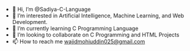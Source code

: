 - 👋 Hi, I’m @Sadiya-C-Language
- 👀 I’m interested in Artificial Intelligence, Machine Learning, and Web Development.
- 🌱 I’m currently learning C Programming Language
- 💞️ I’m looking to collaborate on C Programming and HTML Projects
- 📫 How to reach me wajidmohiuddin025@gmail.com

<!---
Sadiya-025/Sadiya-025 is a ✨ special ✨ repository because its `README.md` (this file) appears on your GitHub profile.
You can click the Preview link to take a look at your changes.
--->
